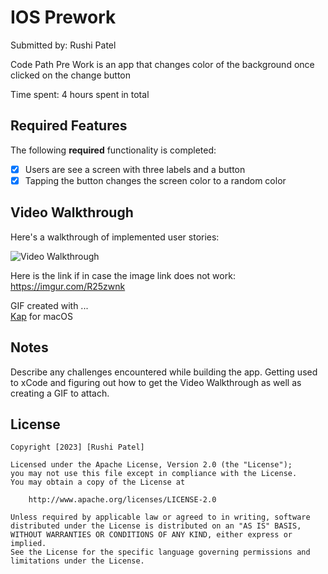 # IOS Prework

Submitted by: Rushi Patel

Code Path Pre Work is an app that changes color of the background once clicked on the change button

Time spent: 4 hours spent in total

## Required Features

The following **required** functionality is completed:

- [x] Users are see a screen with three labels and a button
- [x] Tapping the button changes the screen color to a random color
 
## Video Walkthrough

Here's a walkthrough of implemented user stories:

<img src='https://imgur.com/R25zwnk' title='Video Walkthrough' width='' alt='Video Walkthrough' />

Here is the link if in case the image link does not work: https://imgur.com/R25zwnk

<!-- Replace this with whatever GIF tool you used! -->
GIF created with ...  
[Kap](https://getkap.co/) for macOS


<!-- Recommended tools:
[Kap](https://getkap.co/) for macOS
[ScreenToGif](https://www.screentogif.com/) for Windows
[peek](https://github.com/phw/peek) for Linux. -->

## Notes

Describe any challenges encountered while building the app.
Getting used to xCode and figuring out how to get the Video Walkthrough as well as creating a GIF to attach. 

## License

    Copyright [2023] [Rushi Patel]

    Licensed under the Apache License, Version 2.0 (the "License");
    you may not use this file except in compliance with the License.
    You may obtain a copy of the License at

        http://www.apache.org/licenses/LICENSE-2.0

    Unless required by applicable law or agreed to in writing, software
    distributed under the License is distributed on an "AS IS" BASIS,
    WITHOUT WARRANTIES OR CONDITIONS OF ANY KIND, either express or implied.
    See the License for the specific language governing permissions and
    limitations under the License.
